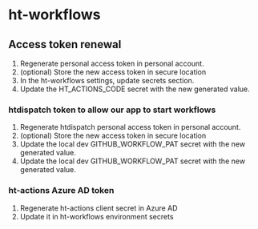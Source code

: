 # ht-workflows


## Access token renewal

1. Regenerate personal access token in personal account.
1. (optional) Store the new access token in secure location
1. In the ht-workflows settings, update secrets section.
1. Update the HT_ACTIONS_CODE secret with the new generated value.

### htdispatch token to allow our app to start workflows
1. Regenerate htdispatch personal access token in personal account.
1. (optional) Store the new access token in secure location
1. Update the local dev GITHUB_WORKFLOW_PAT secret with the new generated value.
1. Update the local dev GITHUB_WORKFLOW_PAT secret with the new generated value.
  

### ht-actions Azure AD token
1. Regenerate ht-actions client secret in Azure AD
1. Update it in ht-workflows environment secrets
